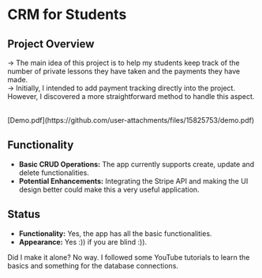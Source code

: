 # CRM for Students

## Project Overview
-> The main idea of this project is to help my students keep track of the number of private lessons they have taken and the payments they have made.<br>
-> Initially, I intended to add payment tracking directly into the project. However, I discovered a more straightforward method to handle this aspect.

<br>
[Demo.pdf](https://github.com/user-attachments/files/15825753/demo.pdf)

## Functionality
- **Basic CRUD Operations:** The app currently supports create, update and delete functionalities.
- **Potential Enhancements:** Integrating the Stripe API and making the UI design better could make this a very useful application.

## Status
- **Functionality:** Yes, the app has all the basic functionalities.
- **Appearance:** Yes :)) if you are blind :)).

Did I make it alone? No way. I followed some YouTube tutorials to learn the basics and something for the database connections.
